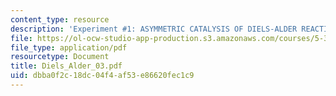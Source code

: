 ```yaml
---
content_type: resource
description: 'Experiment #1: ASYMMETRIC CATALYSIS OF DIELS-ALDER REACTIONS'
file: https://ol-ocw-studio-app-production.s3.amazonaws.com/courses/5-32-intermediate-chemical-experimentation-spring-2003/dbba0f2c18dc04f4af53e86620fec1c9_Diels_Alder_03.pdf
file_type: application/pdf
resourcetype: Document
title: Diels_Alder_03.pdf
uid: dbba0f2c-18dc-04f4-af53-e86620fec1c9
---
```

